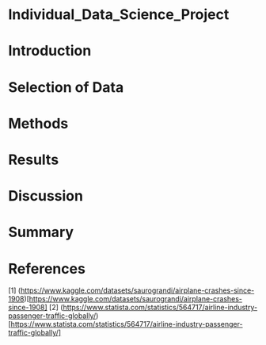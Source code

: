# Individual_Data_Science_Project

# Introduction

# Selection of Data

# Methods

# Results

# Discussion

# Summary

# References
[1] (https://www.kaggle.com/datasets/saurograndi/airplane-crashes-since-1908)[https://www.kaggle.com/datasets/saurograndi/airplane-crashes-since-1908]
[2] (https://www.statista.com/statistics/564717/airline-industry-passenger-traffic-globally/)[https://www.statista.com/statistics/564717/airline-industry-passenger-traffic-globally/]
